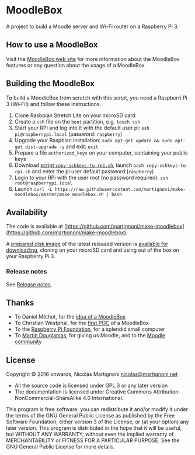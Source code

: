 # MoodleBox

A project to build a Moodle server and Wi-Fi router on a Raspberry Pi 3.

## How to use a MoodleBox

Visit the [MoodleBox web site](https://moodlebox.net) for more information about the MoodleBox features or any question about the usage of a MoodleBox.

## Building the MoodleBox

To build a MoodleBox from scratch with this script, you need a Raspberri Pi 3 (Wi-Fi!) and follow these instructions.

1. Clone Rasbpian Stretch Lite on your microSD card
1. Create a `ssh` file on the `boot` partition, e.g. `touch ssh`
1. Start your RPi and log into it with the default user pi: `ssh pi@raspberrypi.local` (password: `raspberry`)
1. Upgrade your Raspbian installation: `sudo apt-get update && sudo apt-get dist-upgrade -y` and exit: `exit`
1. Prepare a file `authorized_keys` on your computer, containing your public keys
1. Download [script `copy-sshkeys-to-rpi.sh`](https://raw.githubusercontent.com/martignoni/make-moodlebox/master/copy-sshkeys-to-rpi.sh), launch `bash copy-sshkeys-to-rpi.sh` and enter the pi user default password (`raspberry`)
1. Login to your RPi with the user root (no password required): `ssh root@raspberrypi.local`
1. Launch `curl -L https://raw.githubusercontent.com/martignoni/make-moodlebox/master/make_moodlebox.sh | bash`

## Availability

The code is available at [https://github.com/martignoni/make-moodlebox](https://github.com/martignoni/make-moodlebox).

A [prepared disk image](https://moodlebox.net/en/dl) of the latest released version is [available for downloading](https://moodlebox.net/en/dl), cloning on your microSD card and using out of the box on your Raspberry Pi 3.

### Release notes

See [Release notes](https://github.com/martignoni/make-moodlebox/blob/master/CHANGELOG.md).

## Thanks

* To Daniel Méthot, for the [idea of a MoodleBox](https://moodle.org/mod/forum/discuss.php?d=278493)
* To Christian Westphal, for the [first POC](https://moodle.org/mod/forum/discuss.php?d=331170) of a MoodleBox
* To the [Raspberry Pi Foundation](https://www.raspberrypi.org/), for a splendid small computer
* To [Martin Dougiamas](https://en.wikipedia.org/wiki/Martin_Dougiamas), for giving us Moodle, and to the [Moodle community](https://moodle.org/)

## License

Copyright © 2016 onwards, Nicolas Martignoni <nicolas@martignoni.net>

* All the source code is licensed under GPL 3 or any later version
* The documentation is licensed under Creative Commons Attribution-NonCommercial-ShareAlike 4.0 International.

This program is free software; you can redistribute it and/or modify it under the terms of the GNU General Public License as published by the Free Software Foundation; either version 3 of the License, or (at your option) any later version. This program is distributed in the hope that it will be useful, but WITHOUT ANY WARRANTY; without even the implied warranty of MERCHANTABILITY or FITNESS FOR A PARTICULAR PURPOSE. See the GNU General Public License for more details.


